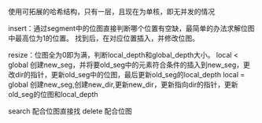 使用可拓展的哈希结构，只有一层，且现在为单核，即无并发的情况

insert：通过segment中的位图直接判断哪个位置有空缺，最简单的办法求解位图中最高位为1的位置。
        找到后，在对应位置插入，并修改位图。

resize：位图全为0即为满，判断local_depth和global_depth大小。
        local < global 创建new_seg，并将要old_seg中的元素符合条件的插入到new_seg，更改dir的指针，更新old_seg中的位图，最后更新old_seg的local_depth
        local = global 创建new_seg,创建new_dir,更新new_dir，更新指向dir的指针，更新old_seg的位图和local_depth

search 配合位图直接找
delete 配合位图